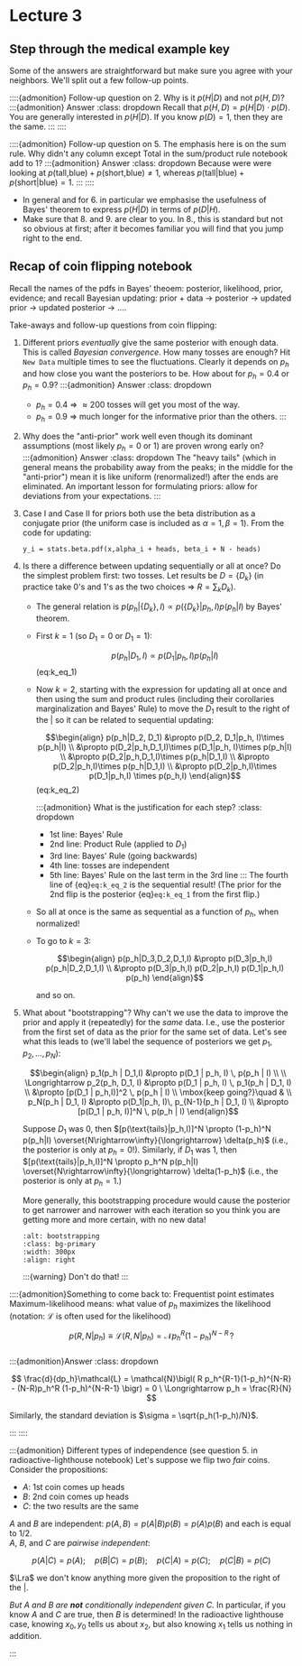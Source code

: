#  Lecture 3

## Step through the medical example key

Some of the answers are straightforward but make sure you agree with your neighbors. We'll split out a few follow-up points.

::::{admonition} Follow-up question on 2.
Why is it $p(H|D)$ and not $p(H,D)$?
:::{admonition} Answer
:class: dropdown 
Recall that $p(H,D) = p(H|D) \cdot p(D)$. You are generally interested in $p(H|D)$.
If you know $p(D) = 1$, then they are the same.
:::
::::

::::{admonition} Follow-up question on 5.
The emphasis here is on the sum rule. Why didn't any column except Total in the sum/product rule notebook add to 1?
:::{admonition} Answer
:class: dropdown 
Because were were looking at $p(\text{tall,blue}) + p(\text{short,blue}) \neq 1$, whereas $p(\text{tall}| \text{blue}) + p(\text{short}| \text{blue}) = 1$.
:::
::::

* In general and for 6. in particular we emphasise the usefulness of Bayes' theorem to express $p(H|D)$ in terms of $p(D|H)$. 
* Make sure that 8. and 9. are clear to you. In 8., this is standard but not so obvious at first; after it becomes familiar you will find that you jump right to the end.

## Recap of coin flipping notebook

Recall the names of the pdfs in Bayes' theoem: posterior, likelihood, prior, evidence; and recall Bayesian updating: prior + data $\rightarrow$ posterior $\rightarrow$ updated prior $\rightarrow$ updated posterior $\rightarrow$ $\ldots$.

Take-aways and follow-up questions from coin flipping:
1. Different priors *eventually* give the same posterior with enough data. This is called *Bayesian convergence*. How many tosses are enough? Hit `New Data` multiple times to see the fluctuations. Clearly it depends on $p_h$ and how close you want the posteriors to be. How about for $p_h = 0.4$ or $p_h = 0.9$?
    :::{admonition} Answer
    :class: dropdown
    * $p_h = 0.4$ $\Longrightarrow$ $\approx 200$ tosses will get you most of the way.
    * $p_h = 0.9$ $\Longrightarrow$ much longer for the informative prior than the others.
    :::

1. Why does the "anti-prior" work well even though its dominant assumptions (most likely $p_h = 0$ or $1$) are proven wrong early on?     
    :::{admonition} Answer
    :class: dropdown
    The "heavy tails" (which in general means the probability away from the peaks; in the middle for the "anti-prior") mean it is like uniform (renormalized!) after the ends are eliminated. An important lesson for formulating priors: allow for deviations from your expectations.
    :::

1. Case I and Case II for priors both use the beta distribution as a conjugate prior (the uniform case is included as $\alpha=1,\beta=1$). From the code for updating:  
    
    `y_i = stats.beta.pdf(x,alpha_i + heads, beta_i + N - heads)` 

1. Is there a difference between updating sequentially or all at once? Do the simplest problem first: two tosses.
Let results be $D = \{D_k\}$ (in practice take 0's and 1's as the two choices $\Longrightarrow$ $R = \sum_k D_k$).
    * The general relation is $p(p_h | \{D_k\},I) \propto p(\{D_k\}|p_h,I) p(p_h|I)$ by Bayes' theorem.
    * First $k=1$ (so $D_1 = 0$ or $D_1 = 1$): 
        
        $$ p(p_h | D_1,I) \propto p(D_1|p_h,I) p(p_h|I)$$ (eq:k_eq_1)
    
    * Now $k=2$, starting with the expression for updating all at once and then using the sum and product rules (including their corollaries marginalization and Bayes' Rule) to move the $D_1$ result to the right of the $|$ so it can be related to sequential updating:
    
        $$\begin{align}
        p(p_h|D_2, D_1) &\propto p(D_2, D_1|p_h, I)\times p(p_h|I) \\
             &\propto p(D_2|p_h,D_1,I)\times p(D_1|p_h, I)\times p(p_h|I) \\
             &\propto p(D_2|p_h,D_1,I)\times p(p_h|D_1,I) \\
             &\propto p(D_2|p_h,I)\times p(p_h|D_1,I) \\
             &\propto p(D_2|p_h,I)\times p(D_1|p_h,I) \times p(p_h,I)
        \end{align}$$ (eq:k_eq_2)
    
        :::{admonition} What is the justification for each step?
        :class: dropdown 
        * 1st line: Bayes' Rule
        * 2nd line: Product Rule (applied to $D_1$)
        * 3rd line: Bayes' Rule (going backwards)
        * 4th line: tosses are independent
        * 5th line: Bayes' Rule on the last term in the 3rd line
        :::
        The fourth line of {eq}`eq:k_eq_2` is the sequential result! (The prior for the 2nd flip is the posterior {eq}`eq:k_eq_1` from the first flip.)
    * So all at once is the same as sequential as a function of $p_h$, when normalized!
    * To go to $k=3$:

        $$\begin{align}
        p(p_h|D_3,D_2,D_1,I) &\propto p(D_3|p_h,I) p(p_h|D_2,D_1,I) \\
           &\propto p(D_3|p_h,I) p(D_2|p_h,I) p(D_1|p_h,I) p(p_h)
        \end{align}$$

        and so on.

1. What about "bootstrapping"? Why can't we use the data to improve the prior and apply it (repeatedly) for the *same* data. I.e., use the posterior from the first set of data as the prior for the same set of data. Let's see what this leads to (we'll label the sequence of posteriors we get $p_1,p_2,\ldots,p_N$): 

    $$\begin{align}
      p_1(p_h | D_1,I) &\propto p(D_1 | p_h, I) \, p(p_h | I) \\
            \\
      \Longrightarrow p_2(p_h, D_1, I) &\propto p(D_1 | p_h, I) \,  p_1(p_h | D_1, I) \\
        &\propto [p(D_1 | p_h,I)]^2 \, p(p_h | I) \\
      \mbox{keep going?}\quad & \\
      p_N(p_h | D_1, I) &\propto p(D_1|p_h, I)\, p_{N-1}(p_h | D_1, I) \\
        &\propto [p(D_1 | p_h, I)]^N \, p(p_h | I)
    \end{align}$$

    Suppose $D_1$ was 0, then $[p(\text{tails}|p_h,I)]^N \propto (1-p_h)^N p(p_h|I) \overset{N\rightarrow\infty}{\longrightarrow} \delta(p_h)$ (i.e., the posterior is only at $p_h=0$!). Similarly, if $D_1$ was 1, then $[p(\text{tails}|p_h,I)]^N \propto p_h^N p(p_h|I) \overset{N\rightarrow\infty}{\longrightarrow} \delta(1-p_h)$ (i.e., the posterior is only at $p_h=1$.)

    More generally, this bootstrapping procedure would cause the posterior to get narrower and narrower with each iteration so you think you are getting more and more certain, with no new data!
    ```{image} /_images/bootstrapping_cartoon.png
    :alt: bootstrapping
    :class: bg-primary
    :width: 300px
    :align: right
    ```

    :::{warning}
    Don't do that!
    :::


::::{admonition}Something to come back to: Frequentist point estimates
Maximum-likelihood means: what value of $p_h$ maximizes the likelihood (notation: $\mathcal{L}$ is often used for the likelihood)

$$
  p(R,N|p_h) \equiv \mathcal{L}(R,N|p_h) = \mathcal{N}p_h^R (1-p_h)^{N-R} \,?
$$  
:::{admonition}Answer
:class: dropdown

$$
    \frac{d}{dp_h}\mathcal{L} = \mathcal{N}\bigl(
       R p_h^{R-1}(1-p_h)^{N-R} - (N-R)p_h^R (1-p_h)^{N-R-1}
       \bigr)
       = 0 \ \Longrightarrow p_h = \frac{R}{N}
$$

Similarly, the standard deviation is $\sigma = \sqrt{p_h(1-p_h)/N}$.

:::
::::

:::{admonition} Different types of independence (see question 5. in radioactive-lighthouse notebook)
Let's suppose we flip two *fair* coins. Consider the propositions:
* $A$: 1st coin comes up heads
* $B$: 2nd coin comes up heads
* $C$: the two results are the same

$A$ and $B$ are independent: $p(A,B) = p(A|B)p(B) = p(A) p(B)$ and each is equal to 1/2.  
$A$, $B$, and $C$ are *pairwise independent*:

$$
 p(A|C) = p(A); \quad
 p(B|C) = p(B); \quad
 p(C|A) = p(C); \quad
 p(C|B) = p(C)
$$

$\Lra$ we don't know anything more given the proposition to the right of the $|$.

*But $A$ and $B$ are **not** conditionally independent given $C$.*
In particular, if you know $A$ and $C$ are true, then $B$ is determined! In the radioactive lighthouse case, knowing $x_0,y_0$ tells us about $x_2$, but also knowing $x_1$ tells us nothing in addition.

:::

